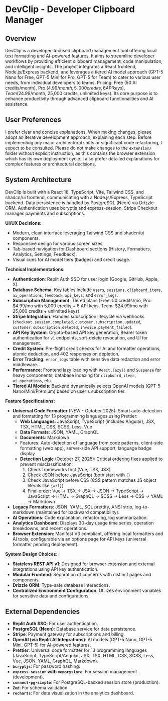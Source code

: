 # DevClip - Developer Clipboard Manager

## Overview
DevClip is a developer-focused clipboard management tool offering local text formatting and AI-powered features. It aims to streamline developer workflows by providing efficient clipboard management, code manipulation, and intelligent insights. The project integrates a React frontend, Node.js/Express backend, and leverages a tiered AI model approach (GPT-5 Nano for Free, GPT-5 Mini for Pro, GPT-5 for Team) to cater to various user needs, from individual developers to teams. Pricing: Free (50 AI credits/month), Pro ($4.99/month, 5,000 credits, 6 API keys), Team ($24.99/month, 25,000 credits, unlimited keys). Its core purpose is to enhance productivity through advanced clipboard functionalities and AI assistance.

## User Preferences
I prefer clear and concise explanations. When making changes, please adopt an iterative development approach, explaining each step. Before implementing any major architectural shifts or significant code refactoring, I expect to be consulted. Please do not make changes to the `extension/` folder without explicit instruction, as this contains the browser extension which has its own deployment cycle. I also prefer detailed explanations for complex features or architectural decisions.

## System Architecture
DevClip is built with a React 18, TypeScript, Vite, Tailwind CSS, and shadcn/ui frontend, communicating with a Node.js/Express, TypeScript backend. Data persistence is handled by PostgreSQL (Neon) via Drizzle ORM. Authentication uses bcryptjs and express-session. Stripe Checkout manages payments and subscriptions.

**UI/UX Decisions:**
- Modern, clean interface leveraging Tailwind CSS and shadcn/ui components.
- Responsive design for various screen sizes.
- Tab-based navigation for Dashboard sections (History, Formatters, Analytics, Settings, Feedback).
- Visual cues for AI model tiers (badges) and credit usage.

**Technical Implementations:**
- **Authentication**: Replit Auth SSO for user login (Google, GitHub, Apple, X).
- **Database Schema**: Key tables include `users`, `sessions`, `clipboard_items`, `ai_operations`, `feedback`, `api_keys`, and `error_logs`.
- **Subscription Management**: Tiered plans (Free: 50 credits/mo, Pro: $4.99/mo with 5,000 credits + 6 API keys, Team: $24.99/mo with 25,000 credits + unlimited keys).
- **Stripe Integration**: Handles subscription lifecycle via webhooks (`checkout.session.completed`, `customer.subscription.updated`, `customer.subscription.deleted`, `invoice.payment_failed`).
- **API Key System**: Crypto-based API key generation, Bearer token authentication for `v1` endpoints, soft-delete revocation, and UI for management.
- **Credit System**: Pre-flight credit checks for AI and formatter operations, atomic deduction, and 402 responses on depletion.
- **Error Tracking**: `error_logs` table with sensitive data redaction and error middleware.
- **Performance**: Frontend lazy loading with `React.lazy()` and `Suspense` for heavy components; database indexing for `clipboard_items`, `ai_operations`, etc.
- **Tiered AI Models**: Backend dynamically selects OpenAI models (GPT-5 Nano/Mini/Premium) based on user's subscription tier.

**Feature Specifications:**
- **Universal Code Formatter** (NEW - October 2025): Smart auto-detection and formatting for 13 programming languages using Prettier:
  - **Web Languages**: JavaScript, TypeScript (includes Angular), JSX, TSX, HTML, CSS, SCSS, Less, Vue
  - **Data Formats**: JSON, YAML, GraphQL
  - **Documents**: Markdown
  - Features: Auto-detection of language from code patterns, client-side formatting (web app), server-side API support, language badge display
  - **Detection Logic** (October 27, 2025): Critical ordering fixes applied to prevent misclassification:
    1. Check frameworks first (Vue, TSX, JSX)
    2. Check JSON before JavaScript (both start with `{`)
    3. Check JavaScript before CSS (CSS pattern matches JS object literals like `{a:1}`)
    4. Final order: Vue → TSX → JSX → JSON → TypeScript → JavaScript → HTML → GraphQL → SCSS → Less → CSS → YAML → Markdown
- **Legacy Formatters**: JSON, YAML, SQL prettify, ANSI strip, log-to-markdown (maintained for backward compatibility).
- **AI Operations**: Code explanation, refactoring, log summarization.
- **Analytics Dashboard**: Displays 30-day usage time series, operation breakdowns, and recent operations.
- **Browser Extension**: Manifest V3 compliant, offering local formatters and AI tools, configurable via an options page for API keys (universal formatter pending deployment).

**System Design Choices:**
- **Stateless REST API v1**: Designed for browser extension and external integrations using API key authentication.
- **Modular Frontend**: Separation of concerns with distinct pages and components.
- **Drizzle ORM**: Type-safe database interactions.
- **Centralized Environment Configuration**: Utilizes environment variables for sensitive data and configurations.

## External Dependencies
- **Replit Auth SSO**: For user authentication.
- **PostgreSQL (Neon)**: Database service for data persistence.
- **Stripe**: Payment gateway for subscriptions and billing.
- **OpenAI (via Replit AI Integrations)**: AI models (GPT-5 Nano, GPT-5 Mini, GPT-5) for AI-powered features.
- **Prettier**: Universal code formatter for 13 programming languages (JavaScript, TypeScript/Angular, JSX, TSX, HTML, CSS, SCSS, Less, Vue, JSON, YAML, GraphQL, Markdown).
- **`bcryptjs`**: For password hashing.
- **`express-session` with `memorystore`**: For session management (development).
- **`connect-pg-simple`**: For PostgreSQL-backed session store (production).
- **`Zod`**: For schema validation.
- **`recharts`**: For data visualization in the analytics dashboard.
